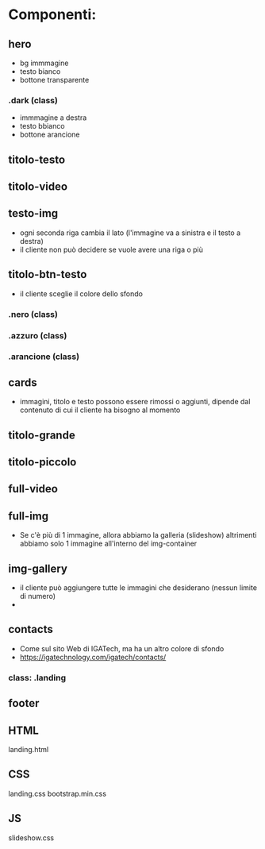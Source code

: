 # Componenti:

## hero
- bg immmagine
- testo bianco
- bottone transparente

### .dark (class)
- immmagine a destra
- testo bbianco
- bottone arancione

## titolo-testo

## titolo-video

## testo-img
- ogni seconda riga cambia il lato (l'immagine va a sinistra e il testo a destra)
- il cliente non può decidere se vuole avere una riga o più

## titolo-btn-testo
- il cliente sceglie il colore dello sfondo
### .nero (class)
### .azzuro (class)
### .arancione (class)

## cards
- immagini, titolo e testo possono essere rimossi o aggiunti, dipende dal contenuto di cui il cliente ha bisogno al momento

## titolo-grande

## titolo-piccolo

## full-video

## full-img
- Se c'è più di 1 immagine, allora abbiamo la galleria (slideshow) altrimenti abbiamo solo 1 immagine all'interno del img-container

## img-gallery
- il cliente può aggiungere tutte le immagini che desiderano (nessun limite di numero)
-
## contacts 
- Come sul sito Web di IGATech, ma ha un altro colore di sfondo
- https://igatechnology.com/igatech/contacts/
### class: .landing

## footer

## HTML
landing.html

## CSS
landing.css
bootstrap.min.css

## JS
slideshow.css
